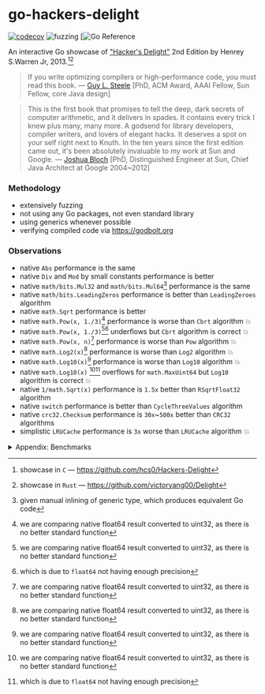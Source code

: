 # go-hackers-delight

[![codecov](https://codecov.io/gh/nikolaydubina/go-hackers-delight/graph/badge.svg?token=660JQtUmiO)](https://codecov.io/gh/nikolaydubina/go-hackers-delight)
![fuzzing](https://img.shields.io/badge/fuzzing-active-brightgreen)
[![Go Reference](https://pkg.go.dev/github.com/nikolaydubina/go-hackers-delight)

An interactive Go showcase of ["Hacker's Delight"](https://en.wikipedia.org/wiki/Hacker%27s_Delight) 2nd Edition by Henrey S.Warren Jr, 2013.[^1][^2]

> If you write optimizing compilers or high-performance code, you must read this book.
> — [Guy L. Steele](https://en.wikipedia.org/wiki/Guy_L._Steele_Jr.) [PhD, ACM Award, AAAI Fellow, Sun Fellow, core Java design]

> This is the first book that promises to tell the deep, dark secrets of computer arithmetic, and it delivers in spades. It contains every trick I knew plus many, many more.
> A godsend for library developers, compiler writers, and lovers of elegant hacks.
> It deserves a spot on your self right next to Knuth.
> In the ten years since the first edition came out, it's been absolutely invaluable to my work at Sun and Google.
> — [Joshua Bloch](https://en.wikipedia.org/wiki/Joshua_Bloch) [PhD, Distinguished Engineer at Sun, Chief Java Architect at Google 2004~2012]

### Methodology

* extensively fuzzing
* not using any Go packages, not even standard library
* using generics whenever possible
* verifying compiled code via https://godbolt.org

### Observations

* native `Abs` performance is the same
* native `Div` and `Mod` by small constants performance is better
* native `math/bits.Mul32` and `math/bits.Mul64`[^3] performance is the same
* native `math/bits.LeadingZeros` performance is better than `LeadingZeroes` algorithm
* native `math.Sqrt` performance is better
* native `math.Pow(x, 1./3)`[^4] performance is worse than `Cbrt` algorithm 💥
* native `math.Pow(x, 1./3)`[^4][^5] underflows but `Cbrt` algorithm is correct 💥
* native `math.Pow(x, n)`[^4] performance is worse than `Pow` algorithm 💥
* native `math.Log2(x)`[^4] performance is worse than `Log2` algorithm 💥
* native `math.Log10(x)`[^4] performance is worse than `Log10` algorithm 💥
* native `math.Log10(x)` [^4][^5] overflows for `math.MaxUint64` but `Log10` algorithm is correct 💥
* native `1/math.Sqrt(x)` performance is `1.5x` better than `RSqrtFloat32` algorithm
* native `switch` performance is better than `CycleThreeValues` algorithm
* native `crc32.Checksum` performance is `30x`~`500x` better than `CRC32` algorithms
* simplistic `LRUCache` performance is `3x` worse than `LRUCache` algorithm 💥 

<details><summary>Appendix: Benchmarks</summary>

```bash
$ go test -bench .
goos: darwin
goarch: arm64
pkg: github.com/nikolaydubina/go-hackers-delight
BenchmarkNoop/---------------------------------16         	1000000000	         0.0000001 ns/op
BenchmarkAbs/basic-16                                     	1000000000	         0.9330 ns/op
BenchmarkAbs/Abs-16                                       	1000000000	         0.9326 ns/op
BenchmarkAbs/Abs2-16                                      	1000000000	         0.9362 ns/op
BenchmarkAbs/Abs3-16                                      	1000000000	         0.9324 ns/op
BenchmarkAbs/Abs4-16                                      	1000000000	         0.9414 ns/op
BenchmarkAbs/AbsFastMul-16                                	1000000000	         0.9493 ns/op
BenchmarkAvg/basic-16                                     	590327602	         2.045 ns/op
BenchmarkAvg/AvgFloor-16                                  	594028404	         2.004 ns/op
BenchmarkAvg/AvgCeil-16                                   	592978882	         2.020 ns/op
BenchmarkCycleThree/basic-16                              	787989288	         1.519 ns/op
BenchmarkCycleThree/CycleThreeValues-16                   	474497178	         2.510 ns/op
BenchmarkLeadingZeros/uint32/basic-16                     	1000000000	         0.9270 ns/op
BenchmarkLeadingZeros/uint32/LeadingZerosUint32-16        	1000000000	         1.136 ns/op
BenchmarkLeadingZeros/uint64/basic-16                     	1000000000	         1.099 ns/op
BenchmarkLeadingZeros/uint64/LeadingZerosUint32-16        	877795342	         1.512 ns/op
BenchmarkCompress/Compress-16                             	100000000	        10.77 ns/op
BenchmarkCompress/Compress2-16                            	58750090	        21.02 ns/op
BenchmarkLRU/basic-16                                     	239493868	         4.978 ns/op
BenchmarkLRU/LeadingZerosUint32-16                        	981022663	         1.223 ns/op
BenchmarkMul/uint32/basic-16                              	656605255	         2.006 ns/op
BenchmarkMul/uint32/MultiplyHighOrder32-16                	591757071	         1.743 ns/op
BenchmarkMul/uint64/basic-16                              	993127761	         1.207 ns/op
BenchmarkMul/uint64/MultiplyHighOrder64-16                	975349400	         2.025 ns/op
BenchmarkDivMod/DivMod/3/basic-16                         	1000000000	         0.8625 ns/op
BenchmarkDivMod/DivMod/3/DivMod3Signed-16                 	607501119	         1.970 ns/op
BenchmarkDivMod/DivMod/3/DivMod3Signed2-16                	1000000000	         1.117 ns/op
BenchmarkDivMod/DivMod/7/basic-16                         	1000000000	         0.8537 ns/op
BenchmarkDivMod/DivMod/7/DivMod7Signed-16                 	562010763	         2.144 ns/op
BenchmarkDivMod/Div/3/basic-16                            	1000000000	         0.8432 ns/op
BenchmarkDivMod/Div/3/Div3Signed-16                       	794080347	         1.528 ns/op
BenchmarkDivMod/Div/3/Div3ShiftSigned-16                  	892143838	         1.332 ns/op
BenchmarkDivMod/Div/7/basic-16                            	1000000000	         0.8831 ns/op
BenchmarkDivMod/Div/7/Div7Signed-16                       	725504583	         1.657 ns/op
BenchmarkDivMod/Div/7/Div7ShiftSigned-16                  	828426534	         1.443 ns/op
BenchmarkDivMod/Mod/3/basic-16                            	1000000000	         0.8523 ns/op
BenchmarkDivMod/Mod/3/Mod3Signed-16                       	780382692	         1.518 ns/op
BenchmarkDivMod/Mod/3/Mod3Signed2-16                      	1000000000	         0.8461 ns/op
BenchmarkDivMod/Mod/7/basic-16                            	1000000000	         0.8449 ns/op
BenchmarkDivMod/Mod/7/Mod7Signed-16                       	747462322	         1.631 ns/op
BenchmarkDivMod/Mod/7/Mod7Signed2-16                      	1000000000	         1.100 ns/op
BenchmarkDivMod/Mod/10/basic-16                           	1000000000	         0.8332 ns/op
BenchmarkDivMod/Mod/10/Mod10Signed-16                     	815590462	         1.436 ns/op
BenchmarkDivMod/DivExact/7/basic-16                       	1000000000	         0.9324 ns/op
BenchmarkDivMod/DivExact/7/DivExact7-16                   	1000000000	         0.9513 ns/op
BenchmarkDivMod/DivExact/7/Div7Signed-16                  	698338923	         1.695 ns/op
BenchmarkDivMod/DivExact/7/Div7ShiftSigned-16             	802803792	         1.504 ns/op
BenchmarkCbrt/basic-16                                    	46489705	        26.13 ns/op
BenchmarkCbrt/Cbrt-16                                     	82498086	        15.14 ns/op
BenchmarkPow/basic-16                                     	22573610	        51.55 ns/op
BenchmarkPow/Pow-16                                       	62801604	        19.12 ns/op
BenchmarkLog/uint32/2/basic-16                            	100000000	        11.93 ns/op
BenchmarkLog/uint32/2/Log2-16                             	977360526	         1.228 ns/op
BenchmarkLog/uint32/10/basic-16                           	139321425	         8.559 ns/op
BenchmarkLog/uint32/10/Log10-16                           	539884531	         2.237 ns/op
BenchmarkLog/uint64/2/basic-16                            	100000000	        11.75 ns/op
BenchmarkLog/uint64/2/Log2-16                             	845898448	         1.419 ns/op
BenchmarkLog/uint64/10/basic-16                           	144678940	         8.284 ns/op
BenchmarkLog/uint64/10/Log10-16                           	539179033	         2.222 ns/op
BenchmarkSqrt/basic-16                                    	1000000000	         1.019 ns/op
BenchmarkSqrt/SqrtNewton-16                               	170914454	         6.656 ns/op
BenchmarkSqrt/SqrtBinarySearch-16                         	73125955	        16.40 ns/op
BenchmarkSqrt/SqrtShiftAndSubtract-16                     	135757068	         8.813 ns/op
BenchmarkCRC32/basic-16                                   	222373198	         5.397 ns/op
BenchmarkCRC32/CRC32Basic-16                              	  447698	      2522 ns/op
BenchmarkCRC32/CRC32TableLookup-16                        	 8125387	       147.7 ns/op
BenchmarkRSqrtFloat32/basic-16                            	1000000000	         0.9349 ns/op
BenchmarkRSqrtFloat32/CRC32Basic-16                       	830151805	         1.447 ns/op
PASS
ok  	github.com/nikolaydubina/go-hackers-delight	89.462s
```
</details>

[^1]: showcase in `C` — https://github.com/hcs0/Hackers-Delight
[^2]: showcase in `Rust` — https://github.com/victoryang00/Delight
[^3]: given manual inlining of generic type, which produces equivalent Go code
[^4]: we are comparing native float64 result converted to uint32, as there is no better standard function
[^5]: which is due to `float64` not having enough precision

